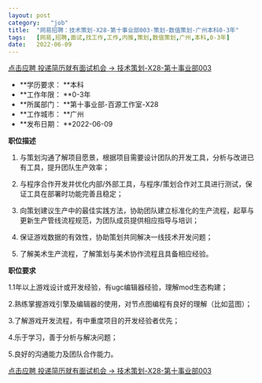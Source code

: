 ```yaml
---
layout:	post
category:	"job"
title:	"网易招聘：技术策划-X28-第十事业部003-策划-数值策划-广州本科0-3年"
tags:	[网易,招聘,面试,找工作,工作,内推,策划,数值策划,广州,本科,0-3年]
date:	2022-06-09
---
```


[点击应聘 投递简历就有面试机会 ->  技术策划-X28-第十事业部003](http://mobile.bole.netease.com/bole/boleDetail?id=35953&employeeId=346f03c3cda5f04c&key=all)



- **学历要求： **本科
- **工作年限： **0-3年
- **所属部门： **第十事业部-百源工作室-X28
- **工作城市： **广州
- **发布日期： **2022-06-09



**职位描述**

1. 与策划沟通了解项目愿景，根据项目需要设计团队的开发工具，分析与改进已有工具，提升团队生产效率；

2. 与程序合作开发并优化内部/外部工具，与程序/策划合作对工具进行测试，保证工具在部署时功能完善且稳定；

3. 向策划建议生产中的最佳实践方法，协助团队建立标准化的生产流程，起草与更新生产管线流程规范，为团队成员提供相应指导与培训；

4. 保证游戏数据的有效性，协助策划共同解决一线技术开发问题；

5. 了解美术生产流程，了解策划与美术协作流程且具备相应经验。





**职位要求**

1.1年以上游戏设计或开发经验，有ugc编辑器经验，理解mod生态构建；

2.熟练掌握游戏引擎及编辑器的使用，对节点图编程有良好的理解（比如蓝图）；

3.了解游戏开发流程，有中重度项目的开发经验者优先；

4.乐于学习，善于分析与解决问题；

5.良好的沟通能力及团队合作能力。



[点击应聘 投递简历就有面试机会 ->  技术策划-X28-第十事业部003](http://mobile.bole.netease.com/bole/boleDetail?id=35953&employeeId=346f03c3cda5f04c&key=all)